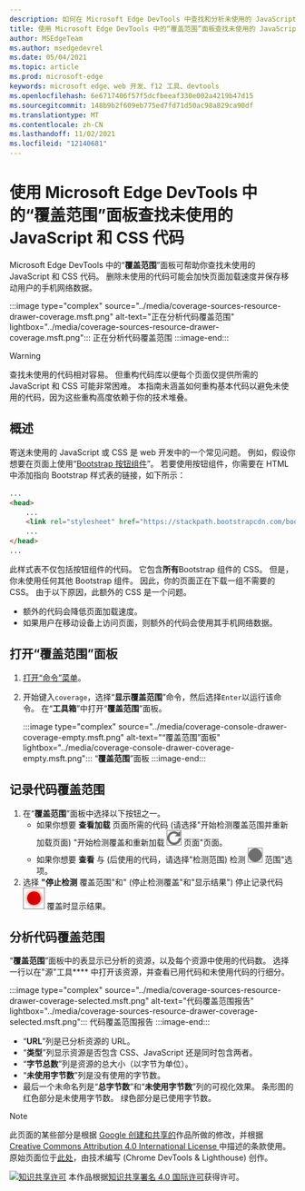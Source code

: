```yaml
---
description: 如何在 Microsoft Edge DevTools 中查找和分析未使用的 JavaScript 和 CSS 代码。
title: 使用 Microsoft Edge DevTools 中的“覆盖范围”面板查找未使用的 JavaScript 和 CSS 代码
author: MSEdgeTeam
ms.author: msedgedevrel
ms.date: 05/04/2021
ms.topic: article
ms.prod: microsoft-edge
keywords: microsoft edge、web 开发、f12 工具、devtools
ms.openlocfilehash: 6e6717406f57f5dcfbeeaf330e002a4219b47d15
ms.sourcegitcommit: 148b9b2f609eb775ed7fd71d50ac98a829ca90df
ms.translationtype: MT
ms.contentlocale: zh-CN
ms.lasthandoff: 11/02/2021
ms.locfileid: "12140681"
---
```

<!-- Copyright Kayce Basques

   Licensed under the Apache License, Version 2.0 (the "License");
   you may not use this file except in compliance with the License.
   You may obtain a copy of the License at

       https://www.apache.org/licenses/LICENSE-2.0

   Unless required by applicable law or agreed to in writing, software
   distributed under the License is distributed on an "AS IS" BASIS,
   WITHOUT WARRANTIES OR CONDITIONS OF ANY KIND, either express or implied.
   See the License for the specific language governing permissions and
   limitations under the License.  -->
# <a name="find-unused-javascript-and-css-code-with-the-coverage-panel-in-microsoft-edge-devtools"></a>使用 Microsoft Edge DevTools 中的“覆盖范围”面板查找未使用的 JavaScript 和 CSS 代码

Microsoft Edge DevTools 中的“**覆盖范围**”面板可帮助你查找未使用的 JavaScript 和 CSS 代码。  删除未使用的代码可能会加快页面加载速度并保存移动用户的手机网络数据。

:::image type="complex" source="../media/coverage-sources-resource-drawer-coverage.msft.png" alt-text="正在分析代码覆盖范围" lightbox="../media/coverage-sources-resource-drawer-coverage.msft.png":::
   正在分析代码覆盖范围
:::image-end:::

> [!WARNING]
> 查找未使用的代码相对容易。  但重构代码库以便每个页面仅提供所需的 JavaScript 和 CSS 可能非常困难。  本指南未涵盖如何重构基本代码以避免未使用的代码，因为这些重构高度依赖于你的技术堆叠。


<!-- ====================================================================== -->
## <a name="overview"></a>概述

寄送未使用的 JavaScript 或 CSS 是 web 开发中的一个常见问题。  例如，假设你想要在页面上使用“[Bootstrap 按钮组件][BootstrapButtons]”。  若要使用按钮组件，你需要在 HTML 中添加指向 Bootstrap 样式表的链接，如下所示：

```html
...
<head>
    ...
    <link rel="stylesheet" href="https://stackpath.bootstrapcdn.com/bootstrap/4.3.1/css/bootstrap.min.css" integrity="sha384-ggOyR0iXCbMQv3Xipma34MD+dH/1fQ784/j6cY/iJTQUOhcWr7x9JvoRxT2MZw1T" crossorigin="anonymous">
    ...
</head>
...
```

此样式表不仅包括按钮组件的代码。  它包含**所有**Bootstrap 组件的 CSS。  但是，你未使用任何其他 Bootstrap 组件。  因此，你的页面正在下载一组不需要的 CSS。  由于以下原因，此额外的 CSS 是一个问题。

*   额外的代码会降低页面加载速度。  <!--Navigate to [Render-Blocking CSS][render].  -->
*   如果用户在移动设备上访问页面，则额外的代码会使用其手机网络数据。

<!--[render]: /web/fundamentals/performance/critical-rendering-path/render-blocking-css  -->


<!-- ====================================================================== -->
## <a name="open-the-coverage-panel"></a>打开“覆盖范围”面板

1.  [打开“命令”菜单][DevToolsCommandMenu]。
1.  开始键入`coverage`，选择“**显示覆盖范围**”命令，然后选择`Enter`以运行该命令。  在“**工具箱**”中打开“**覆盖范围**”面板。

    :::image type="complex" source="../media/coverage-console-drawer-coverage-empty.msft.png" alt-text="“覆盖范围”面板" lightbox="../media/coverage-console-drawer-coverage-empty.msft.png":::
       “**覆盖范围**”面板
    :::image-end:::


<!-- ====================================================================== -->
## <a name="record-code-coverage"></a>记录代码覆盖范围

1.  在“**覆盖范围**”面板中选择以下按钮之一。
    *   如果你想要 **查看加载** 页面所需的代码 (请选择"开始检测覆盖范围并重新加载页面) "开始检测覆盖和重新加载 ![ ](../media/reload-icon.msft.png) 页面"页面。
    *   如果你想要 **查看** 与 (后使用的代码，请选择"检测范围) 检测 ![ ](../media/record-icon.msft.png) 范围"选项。
1.  选择 **"停止检测** 覆盖范围"和" (停止检测覆盖"和"显示结果") 停止记录代码 ![ ](../media/stop-icon.msft.png) 覆盖时显示结果。


<!-- ====================================================================== -->
## <a name="analyze-code-coverage"></a>分析代码覆盖范围

“**覆盖范围**”面板中的表显示已分析的资源，以及每个资源中使用的代码数。  选择一行以在"源"工具**** 中打开该资源，并查看已用代码和未使用代码的行细分。

:::image type="complex" source="../media/coverage-sources-resource-drawer-coverage-selected.msft.png" alt-text="代码覆盖范围报告" lightbox="../media/coverage-sources-resource-drawer-coverage-selected.msft.png":::
   代码覆盖范围报告
:::image-end:::

*   “**URL**”列是已分析资源的 URL。
*   “**类型**”列显示资源是否包含 CSS、JavaScript 还是同时包含两者。
*   “**字节总数**”列是资源的总大小（以字节为单位）。
*   “**未使用字节数**”列是没有使用的字节数。
*   最后一个未命名列是“**总字节数**”和“**未使用字节数**”列的可视化效果。  条形图的红色部分是未使用字节数。  绿色部分是已使用字节数。


<!-- ====================================================================== -->
<!-- links -->
[DevToolsCommandMenu]: ../command-menu/index.md "使用 Microsoft Edge DevTools 命令菜单运行命令| Microsoft Docs"
[BootstrapButtons]: https://getbootstrap.com/docs/4.3/components/buttons "按钮 - Bootstrap"

> [!NOTE]
> 此页面的某些部分是根据 [Google 创建和共享的][GoogleSitePolicies]作品所做的修改，并根据[ Creative Commons Attribution 4.0 International License ][CCA4IL]中描述的条款使用。
> 原始页面位于[此处](https://developers.google.com/web/tools/chrome-devtools/coverage/index)，由技术编写 (Chrome DevTools \& Lighthouse) 创作。 [][KayceBasques]

[![知识共享许可][CCby4Image]][CCA4IL] 本作品根据[知识共享署名 4.0 国际许可][CCA4IL]获得许可。

[CCA4IL]: https://creativecommons.org/licenses/by/4.0
[CCby4Image]: https://i.creativecommons.org/l/by/4.0/88x31.png
[GoogleSitePolicies]: https://developers.google.com/terms/site-policies
[KayceBasques]: https://developers.google.com/web/resources/contributors#kayce-basques
